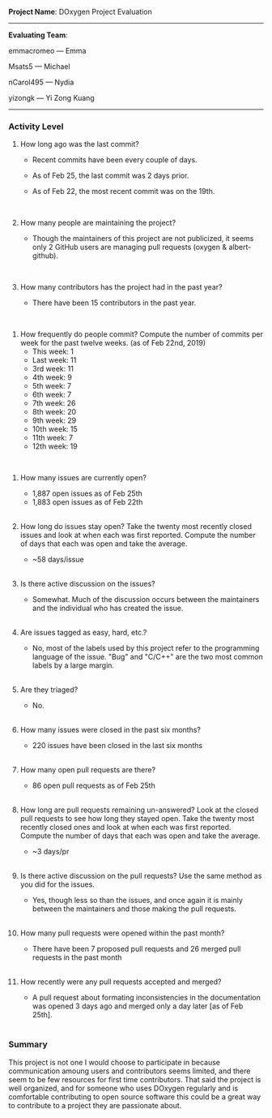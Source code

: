 **Project Name**: 
DOxygen Project Evaluation

---

**Evaluating Team**:

emmacromeo — Emma

Msats5 — Michael

nCarol495 — Nydia

yizongk — Yi Zong Kuang

---

### Activity Level


1. How long ago was the last commit?

    * Recent commits have been every couple of days.
    * As of Feb 25, the last commit was 2 days prior.
    * As of Feb 22, the most recent commit was on the 19th.

      <br>

1. How many people are maintaining the project?
    * Though the maintainers of this project are not publicized, it seems only 2 GitHub users are managing pull requests (oxygen & albert-github).

      <br>

1. How many contributors has the project had in the past year?
    * There have been 15 contributors in the past year.
<br>

1. How frequently do people commit? 
Compute the number of commits per week for the past twelve weeks. (as of Feb 22nd, 2019)
    * This week: 1
    * Last week: 11
    * 3rd week:  11
    * 4th week:  9
    * 5th week:  7
    * 6th week:  7
    * 7th week:  26
    * 8th week:  20
    * 9th week:  29
    * 10th week: 15
    * 11th week: 7
    * 12th week: 19
<br>

1. How many issues are currently open?

    * 1,887 open issues as of Feb 25th
    * 1,883 open issues as of Feb 22th
    <br>

1. How long do issues stay open?
  Take the twenty most recently closed issues and look at when each was first reported. 
  Compute the number of days that each was open and take the average.

   * ~58 days/issue

    <br>

1. Is there active discussion on the issues?

   * Somewhat. Much of the discussion occurs between the maintainers and the individual who has created the issue. 

    <br>

1. Are issues tagged as easy, hard, etc.?

    * No, most of the labels used by this project refer to the programming language of the issue. "Bug" and "C/C++" are the two most common labels by a large margin. 

    <br>


1. Are they triaged?

    * No.

    <br>

1. How many issues were closed in the past six months?

   * 220 issues have been closed in the last six months

    <br>

1. How many open pull requests are there? 

   * 86 open pull requests as of Feb 25th

    <br>

1. How long are pull requests remaining un-answered?
  Look at the closed pull requests to see how long they stayed open. Take the twenty most recently closed ones and look at when each was first reported. Compute the number of days that each was open and take the average.

   * ~3 days/pr

    <br>

1. Is there active discussion on the pull requests?
  Use the same method as you did for the issues.

   * Yes, though less so than the issues, and once again it is mainly between the maintainers and those making the pull requests.

    <br>

1. How many pull requests were opened within the past month?

   * There have been 7 proposed pull requests and 26 merged pull requests in the past month
  
    <br>


1. How recently were any pull requests accepted and merged? 

   * A pull request about formating inconsistencies in the documentation was opened 3 days ago and merged only a day later [as of Feb 25th].

    <br>

### Summary

This project is not one I would choose to participate in because communication amoung users and contributors seems limited, and there seem to be few resources for first time contributors. That said the project is well organized, and for someone who uses DOxygen regularly and is comfortable contributing to open source software this could be a great way to contribute to a project they are passionate about.
